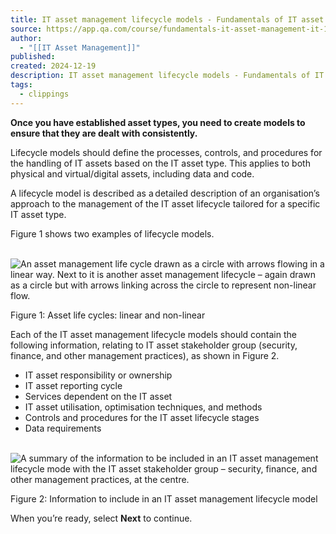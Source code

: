 ```yaml
---
title: IT asset management lifecycle models - Fundamentals of IT asset management | IT | Lesson | QA Platform
source: https://app.qa.com/course/fundamentals-it-asset-management-it-1698/it-asset-management-lifecycle-models/?context_id=13246&context_resource=lp
author:
  - "[[IT Asset Management]]"
published: 
created: 2024-12-19
description: IT asset management lifecycle models - Fundamentals of IT asset management | IT | lesson from QA Platform. Start learning today with our digital training solutions.
tags:
  - clippings
---
```

**Once you have established asset types, you need to create models to ensure that they are dealt with consistently.** 

Lifecycle models should define the processes, controls, and procedures for the handling of IT assets based on the IT asset type. This applies to both physical and virtual/digital assets, including data and code.    

A lifecycle model is described as a detailed description of an organisation’s approach to the management of the IT asset lifecycle tailored for a specific IT asset type.  

Figure 1 shows two examples of lifecycle models.  

 ![An asset management life cycle drawn as a circle with arrows flowing in a linear way. Next to it is another asset management lifecycle – again drawn as a circle but with arrows linking across the circle to represent non-linear flow.](https://assets.cloudacademy.com/bakery/media/uploads/entity/blobid1-11968759-20c3-46ab-b6ff-c68b432f4d98.png)

Figure 1: Asset life cycles: linear and non\-linear 

Each of the IT asset management lifecycle models should contain the following information, relating to IT asset stakeholder group (security, finance, and other management practices), as shown in Figure 2. 

- IT asset responsibility or ownership
- IT asset reporting cycle
- Services dependent on the IT asset
- IT asset utilisation, optimisation techniques, and methods
- Controls and procedures for the IT asset lifecycle stages
- Data requirements

 ![A summary of the information to be included in an IT asset management lifecycle mode with the IT asset stakeholder group – security, finance, and other management practices, at the centre.](https://assets.cloudacademy.com/bakery/media/uploads/entity/blobid3-be3ff369-545e-49d1-9bbd-405baa273e7e.png)

Figure 2: Information to include in an IT asset management lifecycle model 

When you’re ready, select **Next** to continue.